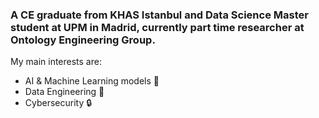 ### A CE graduate from KHAS Istanbul and Data Science Master student at UPM in Madrid, currently part time researcher at Ontology Engineering Group.
My main interests are:
- AI & Machine Learning models 🤖
- Data Engineering 💾
- Cybersecurity 🔒

<!--
**Anas-Elhounsri/Anas-Elhounsri** is a ✨ _special_ ✨ repository because its `README.md` (this file) appears on your GitHub profile.

Here are some ideas to get you started:

- 🔭 I’m currently working on ...
- 🌱 I’m currently learning ...
- 👯 I’m looking to collaborate on ...
- 🤔 I’m looking for help with ...
- 💬 Ask me about ...
- 📫 How to reach me: ...
- 😄 Pronouns: ...
- ⚡ Fun fact: ...
-->
